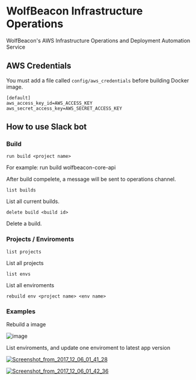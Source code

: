# WolfBeacon Infrastructure Operations
WolfBeacon's AWS Infrastructure Operations and Deployment Automation Service

## AWS Credentials

You must add a file called `config/aws_credentials` before building Docker image.

```
[default]
aws_access_key_id=AWS_ACCESS_KEY
aws_secret_access_key=AWS_SECRET_ACCESS_KEY
```

## How to use Slack bot

### Build

`run build <project name>`

For example: run build wolfbeacon-core-api

After build compelete, a message will be sent to operations channel.

`list builds`

List all current builds.

`delete build <build id>`

Delete a build.

### Projects / Enviroments

`list projects`

List all projects

`list envs`

List all enviroments

`rebuild env <project name> <env name>`

### Examples

Rebuild a image

![image](https://preview.ibb.co/cnfNxw/Screenshot_from_2017_12_06_01_38_51.png)

List enviroments, and update one enviroment to latest app version

<a href="https://ibb.co/jXoHxw"><img src="https://preview.ibb.co/cwYT4b/Screenshot_from_2017_12_06_01_41_28.png" alt="Screenshot_from_2017_12_06_01_41_28" border="0"></a>

<a href="https://imgbb.com/"><img src="https://image.ibb.co/dx36qG/Screenshot_from_2017_12_06_01_42_36.png" alt="Screenshot_from_2017_12_06_01_42_36" border="0"></a>

